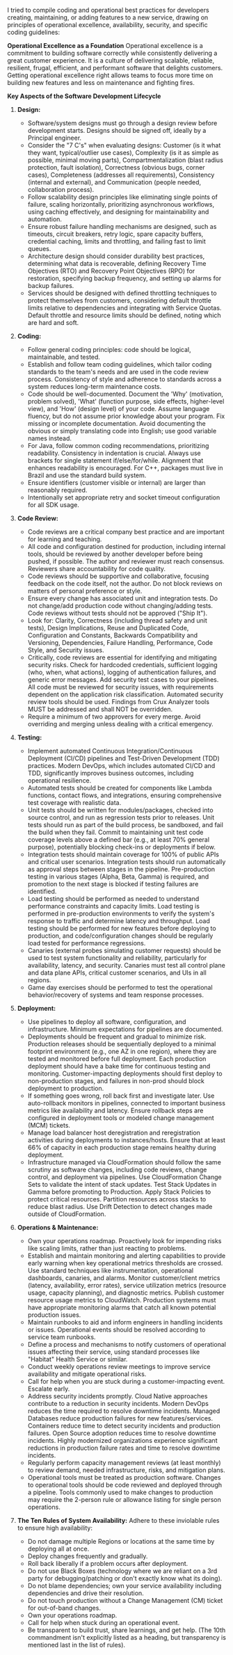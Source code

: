 I tried to compile coding and operational best practices for developers creating, maintaining, or adding features to a new service, drawing on principles of operational excellence, availability, security, and specific coding guidelines:

**Operational Excellence as a Foundation**
Operational excellence is a commitment to building software correctly while consistently delivering a great customer experience. It is a culture of delivering scalable, reliable, resilient, frugal, efficient, and performant software that delights customers. Getting operational excellence right allows teams to focus more time on building new features and less on maintenance and fighting fires.

**Key Aspects of the Software Development Lifecycle**

1.  **Design:**
    *   Software/system designs must go through a design review before development starts. Designs should be signed off, ideally by a Principal engineer.
    *   Consider the "7 C's" when evaluating designs: Customer (is it what they want, typical/outlier use cases), Complexity (is it as simple as possible, minimal moving parts), Compartmentalization (blast radius protection, fault isolation), Correctness (obvious bugs, corner cases), Completeness (addresses all requirements), Consistency (internal and external), and Communication (people needed, collaboration process).
    *   Follow scalability design principles like eliminating single points of failure, scaling horizontally, prioritizing asynchronous workflows, using caching effectively, and designing for maintainability and automation.
    *   Ensure robust failure handling mechanisms are designed, such as timeouts, circuit breakers, retry logic, spare capacity buffers, credential caching, limits and throttling, and failing fast to limit queues.
    *   Architecture design should consider durability best practices, determining what data is recoverable, defining Recovery Time Objectives (RTO) and Recovery Point Objectives (RPO) for restoration, specifying backup frequency, and setting up alarms for backup failures.
    *   Services should be designed with defined throttling techniques to protect themselves from customers, considering default throttle limits relative to dependencies and integrating with Service Quotas. Default throttle and resource limits should be defined, noting which are hard and soft.

2.  **Coding:**
    *   Follow general coding principles: code should be logical, maintainable, and tested.
    *   Establish and follow team coding guidelines, which tailor coding standards to the team's needs and are used in the code review process. Consistency of style and adherence to standards across a system reduces long-term maintenance costs.
    *   Code should be well-documented. Document the 'Why' (motivation, problem solved), 'What' (function purpose, side effects, higher-level view), and 'How' (design level) of your code. Assume language fluency, but do not assume prior knowledge about your program. Fix missing or incomplete documentation. Avoid documenting the obvious or simply translating code into English; use good variable names instead.
    *   For Java, follow common coding recommendations, prioritizing readability. Consistency in indentation is crucial. Always use brackets for single statement if/else/for/while. Alignment that enhances readability is encouraged. For C++, packages must live in Brazil and use the standard build system.
    *   Ensure identifiers (customer visible or internal) are larger than reasonably required.
    *   Intentionally set appropriate retry and socket timeout configuration for all SDK usage.

3.  **Code Review:**
    *   Code reviews are a critical company best practice and are important for learning and teaching.
    *   All code and configuration destined for production, including internal tools, should be reviewed by another developer before being pushed, if possible. The author and reviewer must reach consensus. Reviewers share accountability for code quality.
    *   Code reviews should be supportive and collaborative, focusing feedback on the code itself, not the author. Do not block reviews on matters of personal preference or style.
    *   Ensure every change has associated unit and integration tests. Do not change/add production code without changing/adding tests. Code reviews without tests should not be approved ("Ship It").
    *   Look for: Clarity, Correctness (including thread safety and unit tests), Design Implications, Reuse and Duplicated Code, Configuration and Constants, Backwards Compatibility and Versioning, Dependencies, Failure Handling, Performance, Code Style, and Security issues.
    *   Critically, code reviews are essential for identifying and mitigating security risks. Check for hardcoded credentials, sufficient logging (who, when, what actions), logging of authentication failures, and generic error messages. Add security test cases to your pipelines. All code must be reviewed for security issues, with requirements dependent on the application risk classification. Automated security review tools should be used. Findings from Crux Analyzer tools MUST be addressed and shall NOT be overridden.
    *   Require a minimum of two approvers for every merge. Avoid overriding and merging unless dealing with a critical emergency.

4.  **Testing:**
    *   Implement automated Continuous Integration/Continuous Deployment (CI/CD) pipelines and Test-Driven Development (TDD) practices. Modern DevOps, which includes automated CI/CD and TDD, significantly improves business outcomes, including operational resilience.
    *   Automated tests should be created for components like Lambda functions, contact flows, and integrations, ensuring comprehensive test coverage with realistic data.
    *   Unit tests should be written for modules/packages, checked into source control, and run as regression tests prior to releases. Unit tests should run as part of the build process, be sandboxed, and fail the build when they fail. Commit to maintaining unit test code coverage levels above a defined bar (e.g., at least 70% general purpose), potentially blocking check-ins or deployments if below.
    *   Integration tests should maintain coverage for 100% of public APIs and critical user scenarios. Integration tests should run automatically as approval steps between stages in the pipeline. Pre-production testing in various stages (Alpha, Beta, Gamma) is required, and promotion to the next stage is blocked if testing failures are identified.
    *   Load testing should be performed as needed to understand performance constraints and capacity limits. Load testing is performed in pre-production environments to verify the system's response to traffic and determine latency and throughput. Load testing should be performed for new features before deploying to production, and code/configuration changes should be regularly load tested for performance regressions.
    *   Canaries (external probes simulating customer requests) should be used to test system functionality and reliability, particularly for availability, latency, and security. Canaries must test all control plane and data plane APIs, critical customer scenarios, and UIs in all regions.
    *   Game day exercises should be performed to test the operational behavior/recovery of systems and team response processes.

5.  **Deployment:**
    *   Use pipelines to deploy all software, configuration, and infrastructure. Minimum expectations for pipelines are documented.
    *   Deployments should be frequent and gradual to minimize risk. Production releases should be sequentially deployed to a minimal footprint environment (e.g., one AZ in one region), where they are tested and monitored before full deployment. Each production deployment should have a bake time for continuous testing and monitoring. Customer-impacting deployments should first deploy to non-production stages, and failures in non-prod should block deployment to production.
    *   If something goes wrong, roll back first and investigate later. Use auto-rollback monitors in pipelines, connected to important business metrics like availability and latency. Ensure rollback steps are configured in deployment tools or modeled change management (MCM) tickets.
    *   Manage load balancer host deregistration and reregistration activities during deployments to instances/hosts. Ensure that at least 66% of capacity in each production stage remains healthy during deployment.
    *   Infrastructure managed via CloudFormation should follow the same scrutiny as software changes, including code reviews, change control, and deployment via pipelines. Use CloudFormation Change Sets to validate the intent of stack updates. Test Stack Updates in Gamma before promoting to Production. Apply Stack Policies to protect critical resources. Partition resources across stacks to reduce blast radius. Use Drift Detection to detect changes made outside of CloudFormation.

6.  **Operations & Maintenance:**
    *   Own your operations roadmap. Proactively look for impending risks like scaling limits, rather than just reacting to problems.
    *   Establish and maintain monitoring and alerting capabilities to provide early warning when key operational metrics thresholds are crossed. Use standard techniques like instrumentation, operational dashboards, canaries, and alarms. Monitor customer/client metrics (latency, availability, error rates), service utilization metrics (resource usage, capacity planning), and diagnostic metrics. Publish customer resource usage metrics to CloudWatch. Production systems must have appropriate monitoring alarms that catch all known potential production issues.
    *   Maintain runbooks to aid and inform engineers in handling incidents or issues. Operational events should be resolved according to service team runbooks.
    *   Define a process and mechanisms to notify customers of operational issues affecting their service, using standard processes like "Habitat" Health Service or similar.
    *   Conduct weekly operations review meetings to improve service availability and mitigate operational risks.
    *   Call for help when you are stuck during a customer-impacting event. Escalate early.
    *   Address security incidents promptly. Cloud Native approaches contribute to a reduction in security incidents. Modern DevOps reduces the time required to resolve downtime incidents. Managed Databases reduce production failures for new features/services. Containers reduce time to detect security incidents and production failures. Open Source adoption reduces time to resolve downtime incidents. Highly modernized organizations experience significant reductions in production failure rates and time to resolve downtime incidents.
    *   Regularly perform capacity management reviews (at least monthly) to review demand, needed infrastructure, risks, and mitigation plans.
    *   Operational tools must be treated as production software. Changes to operational tools should be code reviewed and deployed through a pipeline. Tools commonly used to make changes to production may require the 2-person rule or allowance listing for single person operations.

7.  **The Ten Rules of System Availability:** Adhere to these inviolable rules to ensure high availability:
    *   Do not damage multiple Regions or locations at the same time by deploying all at once.
    *   Deploy changes frequently and gradually.
    *   Roll back liberally if a problem occurs after deployment.
    *   Do not use Black Boxes (technology where we are reliant on a 3rd party for debugging/patching or don't exactly know what its doing).
    *   Do not blame dependencies; own your service availability including dependencies and drive their resolution.
    *   Do not touch production without a Change Management (CM) ticket for out-of-band changes.
    *   Own your operations roadmap.
    *   Call for help when stuck during an operational event.
    *   Be transparent to build trust, share learnings, and get help. (The 10th commandment isn't explicitly listed as a heading, but transparency is mentioned last in the list of rules).
